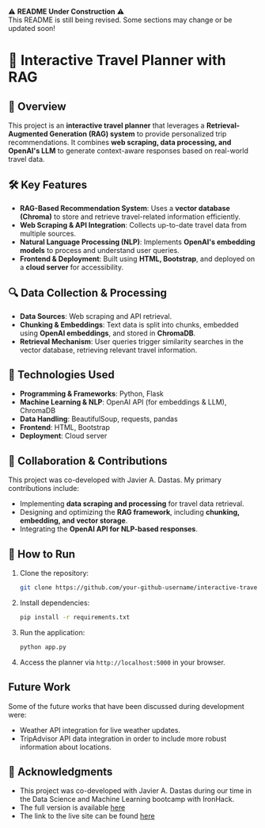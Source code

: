 ⚠️ **README Under Construction** ⚠️  
This README is still being revised. Some sections may change or be updated soon!

# 📍 Interactive Travel Planner with RAG

## 📝 Overview
This project is an **interactive travel planner** that leverages a **Retrieval-Augmented Generation (RAG) system** to provide personalized trip recommendations. It combines **web scraping, data processing, and OpenAI's LLM** to generate context-aware responses based on real-world travel data.


## 🛠️ Key Features
- **RAG-Based Recommendation System**: Uses a **vector database (Chroma)** to store and retrieve travel-related information efficiently.
- **Web Scraping & API Integration**: Collects up-to-date travel data from multiple sources.
- **Natural Language Processing (NLP)**: Implements **OpenAI's embedding models** to process and understand user queries.
- **Frontend & Deployment**: Built using **HTML, Bootstrap**, and deployed on a **cloud server** for accessibility.

## 🔍 Data Collection & Processing
- **Data Sources**: Web scraping and API retrieval.
- **Chunking & Embeddings**: Text data is split into chunks, embedded using **OpenAI embeddings**, and stored in **ChromaDB**.
- **Retrieval Mechanism**: User queries trigger similarity searches in the vector database, retrieving relevant travel information.

## 🚀 Technologies Used
- **Programming & Frameworks**: Python, Flask
- **Machine Learning & NLP**: OpenAI API (for embeddings & LLM), ChromaDB
- **Data Handling**: BeautifulSoup, requests, pandas
- **Frontend**: HTML, Bootstrap
- **Deployment**: Cloud server

## 👥 Collaboration & Contributions
This project was co-developed with Javier A. Dastas. My primary contributions include:
- Implementing **data scraping and processing** for travel data retrieval.
- Designing and optimizing the **RAG framework**, including **chunking, embedding, and vector storage**.
- Integrating the **OpenAI API for NLP-based responses**.

## 📌 How to Run
1. Clone the repository:
   ```bash
   git clone https://github.com/your-github-username/interactive-travel-planner.git
   ```
2. Install dependencies:
   ```bash
   pip install -r requirements.txt
   ```
3. Run the application:
   ```bash
   python app.py
   ```
4. Access the planner via `http://localhost:5000` in your browser.


## Future Work
Some of the future works that have been discussed during development were:
- Weather API integration for live weather updates.
- TripAdvisor API data integration in order to include more robust information about locations.

## 📜 Acknowledgments
- This project was co-developed with Javier A. Dastas during our time in the Data Science and Machine Learning bootcamp with IronHack.
- The full version is available [here](https://github.com/javierdastas/project-dsml-interactive-travel-planner)
- The link to the live site can be found [here](https://discoverpuertorico.live/#)
